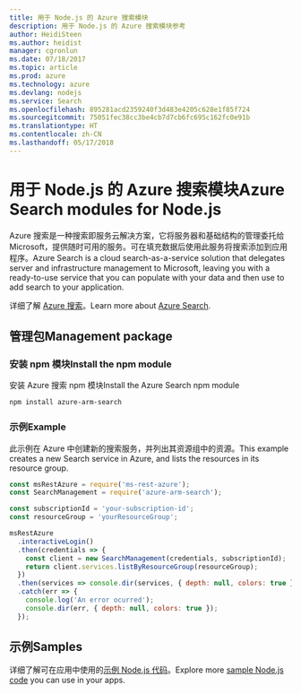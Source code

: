 ```yaml
---
title: 用于 Node.js 的 Azure 搜索模块
description: 用于 Node.js 的 Azure 搜索模块参考
author: HeidiSteen
ms.author: heidist
manager: cgronlun
ms.date: 07/18/2017
ms.topic: article
ms.prod: azure
ms.technology: azure
ms.devlang: nodejs
ms.service: Search
ms.openlocfilehash: 895281acd2359240f3d483e4205c628e1f85f724
ms.sourcegitcommit: 75051fec38cc3be4cb7d7cb6fc695c162fc0e91b
ms.translationtype: HT
ms.contentlocale: zh-CN
ms.lasthandoff: 05/17/2018
---
```

# <a name="azure-search-modules-for-nodejs"></a><span data-ttu-id="0bd90-103">用于 Node.js 的 Azure 搜索模块</span><span class="sxs-lookup"><span data-stu-id="0bd90-103">Azure Search modules for Node.js</span></span>

<span data-ttu-id="0bd90-104">Azure 搜索是一种搜索即服务云解决方案，它将服务器和基础结构的管理委托给 Microsoft，提供随时可用的服务。可在填充数据后使用此服务将搜索添加到应用程序。</span><span class="sxs-lookup"><span data-stu-id="0bd90-104">Azure Search is a cloud search-as-a-service solution that delegates server and infrastructure management to Microsoft, leaving you with a ready-to-use service that you can populate with your data and then use to add search to your application.</span></span>

<span data-ttu-id="0bd90-105">详细了解 [Azure 搜索](https://docs.microsoft.com/azure/search/search-what-is-azure-search)。</span><span class="sxs-lookup"><span data-stu-id="0bd90-105">Learn more about [Azure Search](https://docs.microsoft.com/azure/search/search-what-is-azure-search).</span></span>

## <a name="management-package"></a><span data-ttu-id="0bd90-106">管理包</span><span class="sxs-lookup"><span data-stu-id="0bd90-106">Management package</span></span>

### <a name="install-the-npm-module"></a><span data-ttu-id="0bd90-107">安装 npm 模块</span><span class="sxs-lookup"><span data-stu-id="0bd90-107">Install the npm module</span></span>

<span data-ttu-id="0bd90-108">安装 Azure 搜索 npm 模块</span><span class="sxs-lookup"><span data-stu-id="0bd90-108">Install the Azure Search npm module</span></span>

```bash
npm install azure-arm-search
```

### <a name="example"></a><span data-ttu-id="0bd90-109">示例</span><span class="sxs-lookup"><span data-stu-id="0bd90-109">Example</span></span>

<span data-ttu-id="0bd90-110">此示例在 Azure 中创建新的搜索服务，并列出其资源组中的资源。</span><span class="sxs-lookup"><span data-stu-id="0bd90-110">This example creates a new Search service in Azure, and lists the resources in its resource group.</span></span>

```javascript
const msRestAzure = require('ms-rest-azure');
const SearchManagement = require('azure-arm-search');

const subscriptionId = 'your-subscription-id';
const resourceGroup = 'yourResourceGroup';

msRestAzure
  .interactiveLogin()
  .then(credentials => {
    const client = new SearchManagement(credentials, subscriptionId);
    return client.services.listByResourceGroup(resourceGroup);
  })
  .then(services => console.dir(services, { depth: null, colors: true }))
  .catch(err => {
    console.log('An error ocurred');
    console.dir(err, { depth: null, colors: true });
  });
```

## <a name="samples"></a><span data-ttu-id="0bd90-111">示例</span><span class="sxs-lookup"><span data-stu-id="0bd90-111">Samples</span></span>

<span data-ttu-id="0bd90-112">详细了解可在应用中使用的[示例 Node.js 代码](https://azure.microsoft.com/resources/samples/?platform=nodejs)。</span><span class="sxs-lookup"><span data-stu-id="0bd90-112">Explore more [sample Node.js code](https://azure.microsoft.com/resources/samples/?platform=nodejs) you can use in your apps.</span></span>
